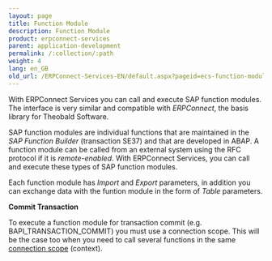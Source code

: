```yaml
---
layout: page
title: Function Module
description: Function Module
product: erpconnect-services
parent: application-development
permalink: /:collection/:path
weight: 4
lang: en_GB
old_url: /ERPConnect-Services-EN/default.aspx?pageid=ecs-function-module
---
```



With ERPConnect Services you can call and execute SAP function modules. The interface is very similar and compatible with *ERPConnect*, the basis library for Theobald Software.

SAP function modules are individual functions that are maintained in the *SAP Function Builder* (transaction SE37) and that are developed in ABAP. A function module can be called from an external system using the RFC protocol if it is *remote-enabled*. With ERPConnect Services, you can call and execute these types of SAP function modules.

Each function module has *Import* and *Export* parameters, in addition you can exchange data with the funtion module in the form of *Table* parameters.  
  
**Commit Transaction**

To execute a function module for transaction commit (e.g. BAPI_TRANSACTION_COMMIT) you must use a connection scope. 
This will be the case too when you need to call several functions in the same [connection scope](../sap-connection/sap-connection-scope) (context). 